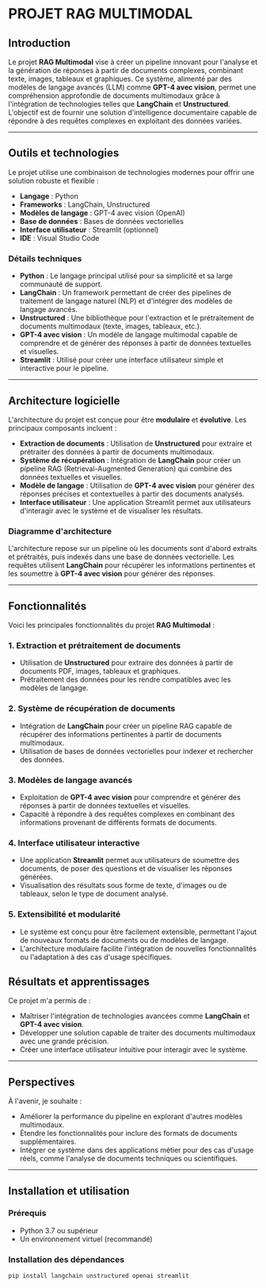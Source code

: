 # PROJET RAG MULTIMODAL

## Introduction

Le projet **RAG Multimodal** vise à créer un pipeline innovant pour l'analyse et la génération de réponses à partir de documents complexes, combinant texte, images, tableaux et graphiques. Ce système, alimenté par des modèles de langage avancés (LLM) comme **GPT-4 avec vision**, permet une compréhension approfondie de documents multimodaux grâce à l'intégration de technologies telles que **LangChain** et **Unstructured**. L'objectif est de fournir une solution d'intelligence documentaire capable de répondre à des requêtes complexes en exploitant des données variées.

---

## Outils et technologies

Le projet utilise une combinaison de technologies modernes pour offrir une solution robuste et flexible :

- **Langage** : Python  
- **Frameworks** : LangChain, Unstructured  
- **Modèles de langage** : GPT-4 avec vision (OpenAI)  
- **Base de données** : Bases de données vectorielles  
- **Interface utilisateur** : Streamlit (optionnel)  
- **IDE** : Visual Studio Code  

### Détails techniques

- **Python** : Le langage principal utilisé pour sa simplicité et sa large communauté de support.  
- **LangChain** : Un framework permettant de créer des pipelines de traitement de langage naturel (NLP) et d'intégrer des modèles de langage avancés.  
- **Unstructured** : Une bibliothèque pour l'extraction et le prétraitement de documents multimodaux (texte, images, tableaux, etc.).  
- **GPT-4 avec vision** : Un modèle de langage multimodal capable de comprendre et de générer des réponses à partir de données textuelles et visuelles.  
- **Streamlit** : Utilisé pour créer une interface utilisateur simple et interactive pour le pipeline.  

---

## Architecture logicielle

L'architecture du projet est conçue pour être **modulaire** et **évolutive**. Les principaux composants incluent :

- **Extraction de documents** : Utilisation de **Unstructured** pour extraire et prétraiter des données à partir de documents multimodaux.  
- **Système de récupération** : Intégration de **LangChain** pour créer un pipeline RAG (Retrieval-Augmented Generation) qui combine des données textuelles et visuelles.  
- **Modèle de langage** : Utilisation de **GPT-4 avec vision** pour générer des réponses précises et contextuelles à partir des documents analysés.  
- **Interface utilisateur** : Une application Streamlit permet aux utilisateurs d'interagir avec le système et de visualiser les résultats.  

### Diagramme d'architecture

L'architecture repose sur un pipeline où les documents sont d'abord extraits et prétraités, puis indexés dans une base de données vectorielle. Les requêtes utilisent **LangChain** pour récupérer les informations pertinentes et les soumettre à **GPT-4 avec vision** pour générer des réponses.

---

## Fonctionnalités

Voici les principales fonctionnalités du projet **RAG Multimodal** :

### 1. **Extraction et prétraitement de documents**
   - Utilisation de **Unstructured** pour extraire des données à partir de documents PDF, images, tableaux et graphiques.  
   - Prétraitement des données pour les rendre compatibles avec les modèles de langage.  

### 2. **Système de récupération de documents**
   - Intégration de **LangChain** pour créer un pipeline RAG capable de récupérer des informations pertinentes à partir de documents multimodaux.  
   - Utilisation de bases de données vectorielles pour indexer et rechercher des données.  

### 3. **Modèles de langage avancés**
   - Exploitation de **GPT-4 avec vision** pour comprendre et générer des réponses à partir de données textuelles et visuelles.  
   - Capacité à répondre à des requêtes complexes en combinant des informations provenant de différents formats de documents.  

### 4. **Interface utilisateur interactive**
   - Une application **Streamlit** permet aux utilisateurs de soumettre des documents, de poser des questions et de visualiser les réponses générées.  
   - Visualisation des résultats sous forme de texte, d'images ou de tableaux, selon le type de document analysé.  

### 5. **Extensibilité et modularité**
   - Le système est conçu pour être facilement extensible, permettant l'ajout de nouveaux formats de documents ou de modèles de langage.  
   - L'architecture modulaire facilite l'intégration de nouvelles fonctionnalités ou l'adaptation à des cas d'usage spécifiques.  


## Résultats et apprentissages

Ce projet m'a permis de :  
- Maîtriser l'intégration de technologies avancées comme **LangChain** et **GPT-4 avec vision**.  
- Développer une solution capable de traiter des documents multimodaux avec une grande précision.  
- Créer une interface utilisateur intuitive pour interagir avec le système.  

---

## Perspectives

À l'avenir, je souhaite :  
- Améliorer la performance du pipeline en explorant d'autres modèles multimodaux.  
- Étendre les fonctionnalités pour inclure des formats de documents supplémentaires.  
- Intégrer ce système dans des applications métier pour des cas d'usage réels, comme l'analyse de documents techniques ou scientifiques.  

---

## Installation et utilisation

### **Prérequis**
- Python 3.7 ou supérieur  
- Un environnement virtuel (recommandé)  

### **Installation des dépendances**
```bash
pip install langchain unstructured openai streamlit
